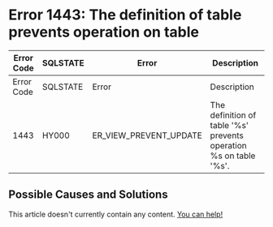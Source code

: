 
# Error 1443: The definition of table prevents operation on table


| Error Code | SQLSTATE | Error | Description |
| --- | --- | --- | --- |
| Error Code | SQLSTATE | Error | Description |
| 1443 | HY000 | ER_VIEW_PREVENT_UPDATE | The definition of table '%s' prevents operation %s on table '%s'. |




## Possible Causes and Solutions


This article doesn't currently contain any content. [You can help!](/en/writing-and-editing-knowledge-base-articles/)

